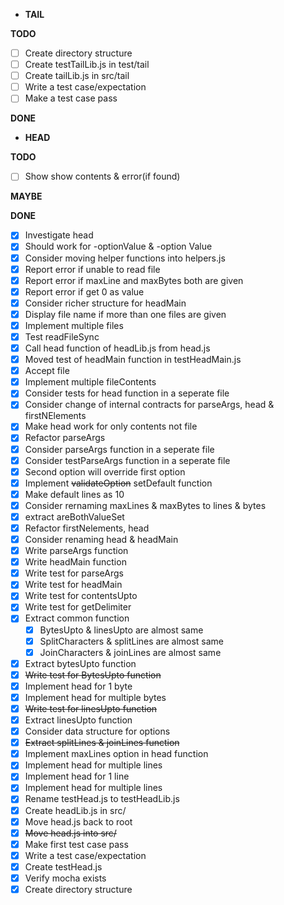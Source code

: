 * **TAIL**

**TODO**

- [ ] Create directory structure
- [ ] Create testTailLib.js in test/tail
- [ ] Create tailLib.js in src/tail
- [ ] Write a test case/expectation
- [ ] Make a test case pass

**DONE**


* **HEAD**

**TODO**

- [ ] Show show contents & error(if found)

**MAYBE**

**DONE**

- [x] Investigate head
- [x] Should work for -optionValue & -option Value
- [x] Consider moving helper functions into helpers.js
- [x] Report error if unable to read file
- [x] Report error if maxLine and maxBytes both are given
- [x] Report error if get 0 as value
- [x] Consider richer structure for headMain
- [x] Display file name if more than one files are given
- [x] Implement multiple files
- [x] Test readFileSync
- [x] Call head function of headLib.js from head.js
- [x] Moved test of headMain function in testHeadMain.js
- [x] Accept file
- [x] Implement multiple fileContents
- [x] Consider tests for head function in a seperate file
- [x] Consider change of internal contracts for parseArgs, head & firstNElements
- [x] Make head work for only contents not file
- [x] Refactor parseArgs
- [x] Consider parseArgs function in a seperate file
- [x] Consider testParseArgs function in a seperate file
- [x] Second option will override first option
- [x] Implement ~~validateOption~~ setDefault function
- [x] Make default lines as 10
- [x] Consider rernaming maxLines & maxBytes to lines & bytes
- [x] extract areBothValueSet
- [x] Refactor firstNelements, head
- [x] Consider renaming head & headMain
- [x] Write parseArgs function
- [x] Write headMain function
- [x] Write test for parseArgs
- [x] Write test for headMain
- [x] Write test for contentsUpto
- [x] Write test for getDelimiter
- [x] Extract common function
  - [x] BytesUpto & linesUpto are almost same
  - [x] SplitCharacters & splitLines are almost same
  - [x] JoinCharacters & joinLines are almost same
- [x] Extract bytesUpto function
- [x] ~~Write test for BytesUpto function~~
- [x] Implement head for 1 byte
- [x] Implement head for multiple bytes
- [x] ~~Write test for linesUpto function~~
- [x] Extract linesUpto function
- [x] Consider data structure for options
- [x] ~~Extract splitLines & joinLines function~~
- [x] Implement maxLines option in head function
- [x] Implement head for multiple lines
- [x] Implement head for 1 line
- [x] Implement head for multiple lines
- [x] Rename testHead.js to testHeadLib.js
- [x] Create headLib.js in src/
- [x] Move head.js back to root
- [x] ~~Move head.js into src/~~
- [x] Make first test case pass
- [x] Write a test case/expectation
- [x] Create testHead.js
- [x] Verify mocha exists
- [x] Create directory structure
